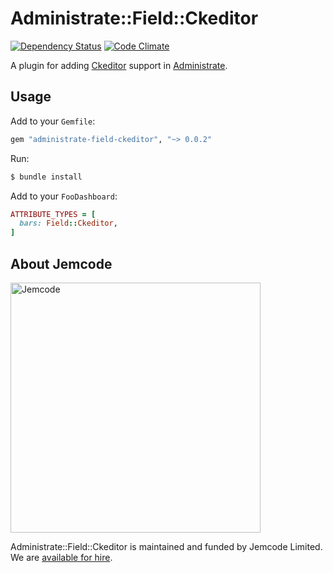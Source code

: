 # Administrate::Field::Ckeditor

[![Dependency Status](https://gemnasium.com/badges/github.com/jemcode/administrate-field-ckeditor.svg)](https://gemnasium.com/github.com/jemcode/administrate-field-ckeditor)
[![Code Climate](https://codeclimate.com/github/jemcode/administrate-field-ckeditor/badges/gpa.svg)](https://codeclimate.com/github/jemcode/administrate-field-ckeditor)

A plugin for adding [Ckeditor] support in [Administrate].

## Usage

Add to your `Gemfile`:

```ruby
gem "administrate-field-ckeditor", "~> 0.0.2"
```

Run:

```bash
$ bundle install
```

Add to your `FooDashboard`:
```ruby
ATTRIBUTE_TYPES = [
  bars: Field::Ckeditor,
]
```

[Ckeditor]: https://github.com/galetahub/ckeditor
[Administrate]: https://github.com/thoughtbot/administrate

## About Jemcode

[<img src="https://www.jemco.de/logo.svg" width="400" alt="Jemcode">][hire]

Administrate::Field::Ckeditor is maintained and funded by Jemcode Limited. We are [available for hire][hire].

[hire]: https://www.jemco.de?utm_source=github
